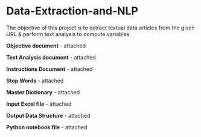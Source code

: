 # Data-Extraction-and-NLP
The objective of this project is to extract textual data articles from the given URL & perform text analysis to compute variables.

**Objective document** - attached

**Text Analysis document** - attached

**Instructions Document** - attached

**Stop Words** - attached

**Master Dictionary** - attached

**Input Excel file** - attached

**Output Data Structure** - attached

**Python notebook file** - attached
